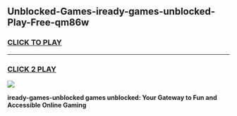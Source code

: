 
## Unblocked-Games-iready-games-unblocked-Play-Free-qm86w
<h3>
<a href="https://premium76.site?title=iready-games-unblocked&ref=22A">CLICK TO PLAY</a></h3>
<hr>

<h3>
<a href="https://premium76.site?title=iready-games-unblocked&ref=22A">CLICK 2 PLAY</a>
  
</h3>

<a href="https://premium76.site?title=iready-games-unblocked&ref=22A"><img src="https://clearcache.store/games.png"></a>


**iready-games-unblocked games unblocked: Your Gateway to Fun and Accessible Online Gaming**
